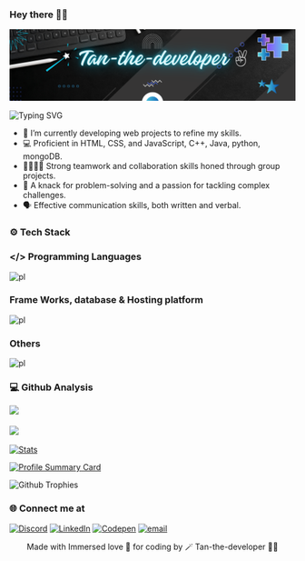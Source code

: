### Hey there 👋🏻 

![Tan-the-developer✌](https://github.com/tanishka786/tanishka786/blob/main/Black%20Bg.png)

![Typing SVG](https://readme-typing-svg.herokuapp.com?font=poppins&color=00ffff&size=24&width=600&lines=👩🏻‍💻BuddingSoftwareEngineer)

- 🌱 I’m currently developing web projects to refine my skills.
- 💻 Proficient in HTML, CSS, and JavaScript, C++, Java, python, mongoDB.
- 🫱🏼‍🫲🏻 Strong teamwork and collaboration skills honed through group projects.
- 🔧 A knack for problem-solving and a passion for tackling complex challenges.
- 🗣️ Effective communication skills, both written and verbal. 

### ⚙️ Tech Stack

### </> Programming Languages
![pl](https://skillicons.dev/icons?i=js,html,css,java,python,solidity)

### Frame Works, database & Hosting platform
![pl](https://skillicons.dev/icons?i=react,nodejs,mongodb,mysql,netlify)

### Others
![pl](https://skillicons.dev/icons?i=aws,gcp,docker,kubernetes,npm,git,github,vscode)

### 💻 Github Analysis

<p align="left"> 
  <a href="https://github.com/tanishka786"> 
    <img height="190" src="https://github-readme-stats.vercel.app/api?username=tanishka786&theme=algolia&hide_border=false&include_all_commits=false&count_private=false"/>
    <br>
    <br>
    <img height="190" src="https://nirzak-streak-stats.vercel.app/?user=tanishka786&theme=algolia&hide_border=false"/>
  </a>
</p>

<p align="left"> 
  <a href="https://github.com/tanishka786"> 
  <img height="200cm" src="https://github-readme-stats.vercel.app/api/top-langs/?username=tanishka786&theme=algolia&hide_border=false&include_all_commits=false&count_private=false&layout=compact" alt="Stats"/>
  </a>
</p>

<p align="left"> 
   <a href="https://github.com/tanishka786"> 
  <img height="200cm" src="https://github-profile-summary-cards.vercel.app/api/cards/profile-details?username=tanishka786&theme=algolia&hide_border=false" alt="Profile Summary Card"/>
   </a>
</p>

<p align="left"> 
  <img src="https://github-profile-trophy.vercel.app/?username=tanishka786&theme=algolia&hide_border=false" alt="Github Trophies"/>
</p>

### 🌐 Connect me at 
[![Discord](https://img.shields.io/badge/Discord-%237289DA.svg?logo=discord&logoColor=white)](https://discord.gg/https://discord.gg/SsJmsp5g) [![LinkedIn](https://img.shields.io/badge/LinkedIn-%230077B5.svg?logo=linkedin&logoColor=white)](https://www.linkedin.com/in/tanishka-das-ce/) [![Codepen](https://img.shields.io/badge/Codepen-000000?logo=codepen&logoColor=white)](https://codepen.io/@tanishkajdas) [![email](https://img.shields.io/badge/Email-D14836?logo=gmail&logoColor=white)](mailto:tanishkajdas.ce@gmail.com) 

<p align="center"> Made with Immersed love 💖 for coding by 🪄 Tan-the-developer ✌🏻</p>





